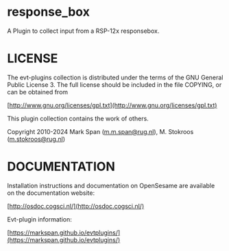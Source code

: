 # response_box
A Plugin to collect input from a RSP-12x responsebox.


# LICENSE
The evt-plugins collection is distributed under the terms of the GNU General Public License 3.
The full license should be included in the file COPYING, or can be obtained from

[http://www.gnu.org/licenses/gpl.txt](http://www.gnu.org/licenses/gpl.txt)

This plugin collection contains the work of others.

Copyright 2010-2024 Mark Span (<m.m.span@rug.nl>), M. Stokroos (<m.stokroos@rug.nl>)

# DOCUMENTATION
Installation instructions and documentation on OpenSesame are available on the documentation website:

[http://osdoc.cogsci.nl/](http://osdoc.cogsci.nl/)

Evt-plugin information:

[https://markspan.github.io/evtplugins/](https://markspan.github.io/evtplugins/)